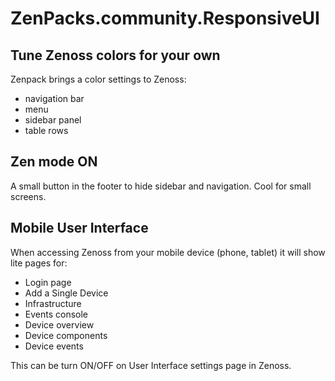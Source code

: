 ZenPacks.community.ResponsiveUI
===============================


Tune Zenoss colors for your own
-------------------------------

Zenpack brings a color settings to Zenoss:
 
 - navigation bar
 - menu
 - sidebar panel
 - table rows


Zen mode ON
-----------

A small button in the footer to hide sidebar and navigation. Cool for small screens.


Mobile User Interface
---------------------

When accessing Zenoss from your mobile device (phone, tablet) it will show lite
pages for:

 - Login page
 - Add a Single Device
 - Infrastructure
 - Events console
 - Device overview
 - Device components
 - Device events


This can be turn ON/OFF on User Interface settings page in Zenoss.
